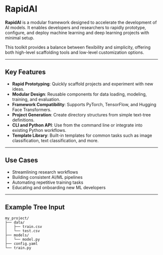 
# RapidAI

**RapidAI** is a modular framework designed to accelerate the development of AI models. It enables developers and researchers to rapidly prototype, configure, and deploy machine learning and deep learning projects with minimal setup.

This toolkit provides a balance between flexibility and simplicity, offering both high-level scaffolding tools and low-level customization options.

---

## Key Features

- **Rapid Prototyping**: Quickly scaffold projects and experiment with new ideas.
- **Modular Design**: Reusable components for data loading, modeling, training, and evaluation.
- **Framework Compatibility**: Supports PyTorch, TensorFlow, and Hugging Face Transformers.
- **Project Generation**: Create directory structures from simple text-tree definitions.
- **CLI and Python API**: Use from the command line or integrate into existing Python workflows.
- **Template Library**: Built-in templates for common tasks such as image classification, text classification, and more.

---

## Use Cases

- Streamlining research workflows
- Building consistent AI/ML pipelines
- Automating repetitive training tasks
- Educating and onboarding new ML developers

---

## Example Tree Input

```
my_project/
├── data/
│   ├── train.csv
│   └── test.csv
├── models/
│   └── model.py
├── config.yaml
└── train.py
```


